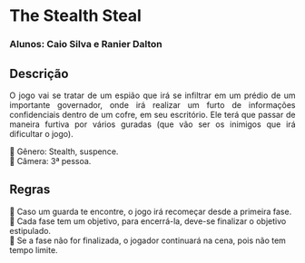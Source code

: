 # The Stealth Steal
### Alunos: Caio Silva e Ranier Dalton 

## Descrição 
<p align="justify"> 
	O jogo vai se tratar de um espião que irá se infiltrar em um prédio de um importante governador, onde irá realizar um furto de informações confidenciais dentro de um cofre, em seu escritório. Ele terá que passar de maneira furtiva por vários guradas (que vão ser os inimigos que irá dificultar o jogo).
</p>

:small_blue_diamond: Gênero: Stealth, suspence.
<br>
:small_blue_diamond: Câmera: 3ª pessoa.
<br>

## Regras
:small_blue_diamond: Caso um guarda te encontre, o jogo irá recomeçar desde a primeira fase.
<br>
:small_blue_diamond: Cada fase tem um objetivo, para encerrá-la, deve-se finalizar o objetivo estipulado.
<br>
:small_blue_diamond: Se a fase não for finalizada, o jogador continuará na cena, pois não tem tempo limite.
<br>


